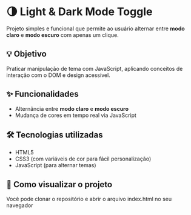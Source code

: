 # 🌗 Light & Dark Mode Toggle

Projeto simples e funcional que permite ao usuário alternar entre **modo claro** e **modo escuro** com apenas um clique.

## 💡 Objetivo

Praticar manipulação de tema com JavaScript, aplicando conceitos de interação com o DOM e design acessível.

## ✨ Funcionalidades

- Alternância entre **modo claro** e **modo escuro**
- Mudança de cores em tempo real via JavaScript

## 🛠️ Tecnologias utilizadas

- HTML5
- CSS3 (com variáveis de cor para fácil personalização)
- JavaScript (para alternar temas)

## 📁 Como visualizar o projeto
Você pode clonar o repositório e abrir o arquivo index.html no seu navegador